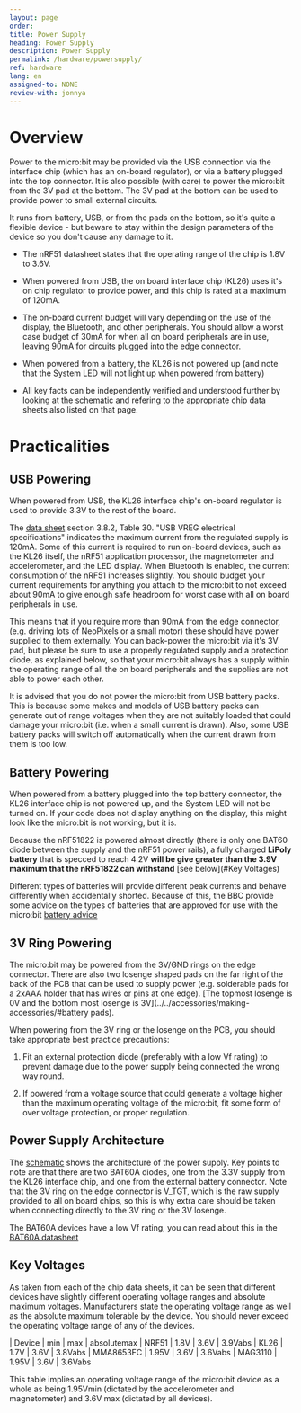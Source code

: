 ```yaml
---
layout: page
order:
title: Power Supply
heading: Power Supply
description: Power Supply
permalink: /hardware/powersupply/
ref: hardware
lang: en
assigned-to: NONE
review-with: jonnya
---
```



# Overview

Power to the micro:bit may be provided via the USB connection via the
interface chip (which has an on-board regulator), or via a battery plugged into the top
connector. It is also possible (with care) to power the micro:bit from the 3V pad at the
bottom. The 3V pad at the bottom can be used to provide power to small external circuits.

It runs from battery, USB, or from the pads on the bottom,
so it's quite a flexible device - but beware to stay within
the design parameters of the device so you don't cause any
damage to it.

* The nRF51 datasheet states that the operating range of the chip is 1.8V to 3.6V.

* When powered from USB, the on board interface chip (KL26) uses it's on chip
regulator to provide power, and this chip is rated at a maximum of 120mA.

* The on-board current budget will vary depending on the use of the display,
the Bluetooth, and other peripherals. You should allow a worst case budget
of 30mA for when all on board peripherals are in use, leaving 90mA for circuits
plugged into the edge connector.

* When powered from a battery, the KL26 is not powered up (and note that the
System LED will not light up when powered from battery)

* All key facts can be independently verified and understood further by looking
at the [schematic](/hardware/schematic/) and refering to the appropriate chip data
sheets also listed on that page.


# Practicalities

## USB Powering

When powered from USB, the KL26 interface chip's on-board regulator is used
to provide 3.3V to the rest of the board.

The [data sheet](http://www.nxp.com/docs/pcn_attachments/16440_KL26P64M48SF5_Rev.4.pdf)
section 3.8.2, Table 30. "USB VREG electrical specifications" indicates the maximum
current from the regulated supply is 120mA. Some of this current is required to
run on-board devices, such as the KL26 itself, the nRF51 application processor, the magnetometer
and accelerometer, and the LED display. When Bluetooth is enabled, the current
consumption of the nRF51 increases slightly. You should budget your current
requirements for anything you attach to the micro:bit to not exceed about
90mA to give enough safe headroom for worst case with all on board peripherals
in use.

This means that if you require more than 90mA from the edge connector,
(e.g. driving lots of NeoPixels or a small motor) these should have power supplied
to them externally. You can back-power the micro:bit via it's 3V pad, but please
be sure to use a properly regulated supply and a protection diode, as explained
below, so that your micro:bit always has a supply within the operating range of
all the on board peripherals and the supplies are not able to power each other.

It is advised that you do not power the micro:bit from USB battery packs. This is
because some makes and models of USB battery packs can generate out of range
voltages when they are not suitably loaded that could damage your micro:bit
(i.e. when a small current is drawn).
Also, some USB battery packs will switch off automatically when the current
drawn from them is too low.

## Battery Powering

When powered from a battery plugged into the top battery connector, the
KL26 interface chip is not powered up, and the System LED will not be
turned on. If your code does not display anything on the display,
this might look like the micro:bit is not working, but it is.

Because the nRF51822 is powered almost directly (there is only one BAT60 diode
between the supply and the nRF51 power rails), a fully charged **LiPoly battery**
that is specced to reach 4.2V **will be give greater than the 3.9V maximum that
the nRF51822 can withstand** [see below](#Key Voltages)

Different types of batteries will provide different peak currents and behave
differently when accidentally shorted. Because of this, the BBC
provide some advice on the types of batteries that are approved for use
with the micro:bit [battery advice](https://www.microbit.co.uk/help#batteries)

## 3V Ring Powering

The micro:bit may be powered from the 3V/GND rings on the edge connector.
There are also two losenge shaped pads on the far right of the back of the PCB
that can be used to supply power (e.g. solderable pads for a 2xAAA holder that
has wires or pins at one edge). [The topmost losenge is 0V and the bottom most
losenge is 3V](../../accessories/making-accessories/#battery pads).

When powering from the 3V ring or the losenge on the PCB, you should take
appropriate best practice precautions:

1. Fit an external protection diode (preferably with a low Vf rating)
to prevent damage due to the power supply being connected the wrong way
round.

2. If powered from a voltage source that could generate a voltage higher
than the maximum operating voltage of the micro:bit, fit some form
of over voltage protection, or proper regulation.


## Power Supply Architecture

The [schematic](/hardware/schematic/) shows the architecture of the power supply.
Key points to note are that there are two BAT60A diodes, one from the 3.3V
supply from the KL26 interface chip, and one from the external battery connector.
Note that the 3V ring on the edge connector is V_TGT, which is the raw
supply provided to all on board chips, so this is why extra care
should be taken when connecting directly to the 3V ring or the 3V losenge.

The BAT60A devices have a low Vf rating, you can read about this in the
[BAT60A datasheet](http://www.infineon.com/dgdl/Infineon-BAT60ASERIES-DS-v01_01-en.pdf?fileId=db3a304313d846880113def70c9304a9)


## Key Voltages

As taken from each of the chip data sheets, it can be seen that different
devices have slightly different operating voltage ranges and absolute
maximum voltages. Manufacturers state the operating voltage range as well
as the absolute maximum tolerable by the device. You should never exceed
the operating voltage range of any of the devices.

| Device     | min   | max  | absolutemax
| NRF51      | 1.8V  | 3.6V | 3.9Vabs
| KL26       | 1.7V  | 3.6V | 3.8Vabs
| MMA8653FC  | 1.95V | 3.6V | 3.6Vabs
| MAG3110    | 1.95V | 3.6V | 3.6Vabs

This table implies an operating voltage range of the micro:bit device as a whole
as being 1.95Vmin (dictated by the accelerometer and magnetometer) and
3.6V max (dictated by all devices).
